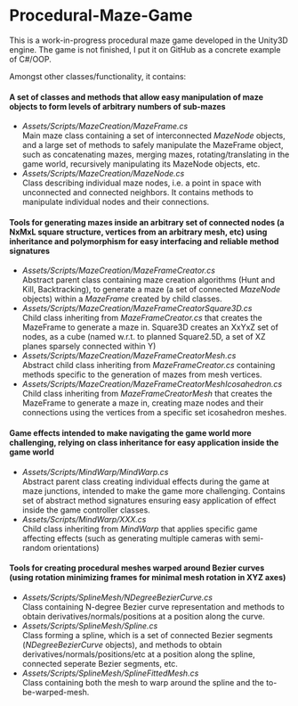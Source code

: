 # Procedural-Maze-Game

This is a work-in-progress procedural maze game developed in the Unity3D engine. The game is not finished, I put it on GitHub as a concrete example of C#/OOP.

Amongst other classes/functionality, it contains:
####  A set of classes and methods that allow easy manipulation of maze objects to form levels of arbitrary numbers of sub-mazes
  * _Assets/Scripts/MazeCreation/MazeFrame.cs_</br> Main maze class containing a set of interconnected _MazeNode_ objects, and a large set of methods to safely manipulate the MazeFrame object, such as concatenating mazes, merging mazes, rotating/translating in the game world, recursively manipulating its MazeNode objects, etc.
  * _Assets/Scripts/MazeCreation/MazeNode.cs_</br> Class describing individual maze nodes, i.e. a point in space with unconnected and connected neighbors. It contains methods to manipulate individual nodes and their connections. 
  
#### Tools for generating mazes inside an arbitrary set of connected nodes (a NxMxL square structure, vertices from an arbitrary mesh, etc) using inheritance and polymorphism for easy interfacing and reliable method signatures
  * _Assets/Scripts/MazeCreation/MazeFrameCreator.cs_</br> Abstract parent class containing maze creation algorithms (Hunt and Kill, Backtracking), to generate a maze (a set of connected _MazeNode_ objects) within a _MazeFrame_ created by child classes.
  * _Assets/Scripts/MazeCreation/MazeFrameCreatorSquare3D.cs_</br>Child class inheriting from _MazeFrameCreator.cs_ that creates the MazeFrame to generate a maze in. Square3D creates an XxYxZ set of nodes, as a cube (named w.r.t. to planned Square2.5D, a set of XZ planes sparsely connected within Y)
  * _Assets/Scripts/MazeCreation/MazeFrameCreatorMesh.cs_</br>  Abstract child class inheriting from _MazeFrameCreator.cs_ containing methods specific to the generation of mazes from mesh vertices.
  * _Assets/Scripts/MazeCreation/MazeFrameCreatorMeshIcosahedron.cs_</br> Child class inheriting from _MazeFrameCreatorMesh_ that creates the MazeFrame to generate a maze in, creating maze nodes and their connections using the vertices from a specific set icosahedron meshes. 

#### Game effects intended to make navigating the game world more challenging, relying on class inheritance for easy application inside the game world
  * _Assets/Scripts/MindWarp/MindWarp.cs_</br> Abstract parent class creating individual effects during the game at maze junctions, intended to make the game more challenging. Contains set of abstract method signatures ensuring easy application of effect inside the game controller classes.
  * _Assets/Scripts/MindWarp/XXX.cs_</br> Child class inheriting from _MindWarp_ that applies specific game affecting effects (such as generating multiple cameras with semi-random orientations)
  
#### Tools for creating procedural meshes warped around Bezier curves (using rotation minimizing frames for minimal mesh rotation in XYZ axes)
  * _Assets/Scripts/SplineMesh/NDegreeBezierCurve.cs_</br> Class containing N-degree Bezier curve representation and methods to obtain derivatives/normals/positions at a position along the curve.
  * _Assets/Scripts/SplineMesh/Spline.cs_</br> Class forming a spline, which is a set of connected Bezier segments (_NDegreeBezierCurve_ objects), and methods to obtain derivatives/normals/positions/etc at a position along the spline, connected seperate Bezier segments, etc.
  * _Assets/Scripts/SplineMesh/SplineFittedMesh.cs_</br> Class containing both the mesh to warp around the spline and the to-be-warped-mesh.

